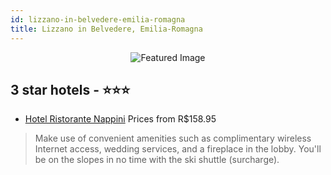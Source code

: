 ```yaml
---
id: lizzano-in-belvedere-emilia-romagna
title: Lizzano in Belvedere, Emilia-Romagna
---
```


<center><img src="https://i.travelapi.com/hotels/3000000/2550000/2541900/2541854/67fe43bd_z.jpg" alt="Featured Image" /></center>


##  3 star hotels - ⭐️⭐️⭐️

-    [Hotel Ristorante Nappini](https://us.hurb.com/hotels/lizzano-in-belvedere/hotel-ristorante-nappini-JNP-JP345715?cmp=18055) Prices from R$158.95
   > Make use of convenient amenities such as complimentary wireless Internet access, wedding services, and a fireplace in the lobby. You'll be on the slopes in no time with the ski shuttle (surcharge).
